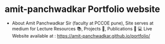 # amit-panchwadkar Portfolio website 
- About Amit Panchwadkar Sir (faculty at PCCOE pune), Site serves at medium for Lecture Resources 📚, Projects 📁, Publications 📰
💻 Live Website available at : https://amit-panchwadkar.github.io/portfolio/
